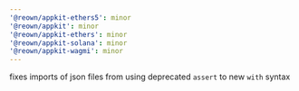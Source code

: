 ```yaml
---
'@reown/appkit-ethers5': minor
'@reown/appkit': minor
'@reown/appkit-ethers': minor
'@reown/appkit-solana': minor
'@reown/appkit-wagmi': minor
---
```


fixes imports of json files from using deprecated `assert` to new `with` syntax
